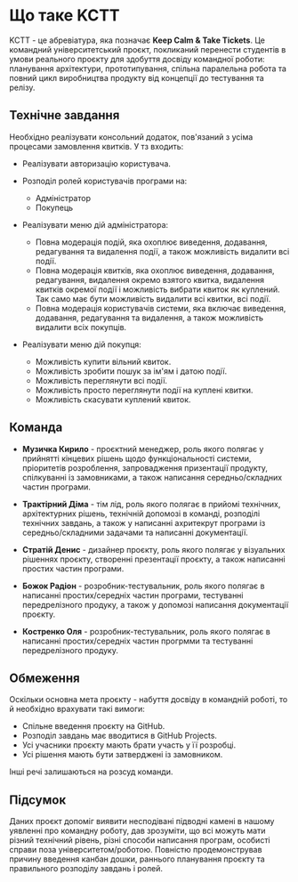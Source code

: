# Що таке KCTT

KCTT - це абревіатура, яка позначає **Keep Calm & Take Tickets**. Це командний університетський проєкт, покликаний перенести студентів в умови реального проєкту для здобуття досвіду командної роботи: планування архітектури, прототипування, спільна паралельна робота та повний цикл виробництва продукту від концепції до тестування та релізу.

## Технічне завдання

Необхідно реалізувати консольний додаток, пов'язаний з усіма процесами замовлення квитків. У тз входить:

- Реалізувати авторизацію користувача.

- Розподіл ролей користувачів програми на:

  - Адміністратор
  - Покупець

- Реалізувати меню дій адміністратора:

  - Повна модерація подій, яка охоплює виведення, додавання, редагування та видалення події, а також можливість видалити всі події.
  - Повна модерація квитків, яка охоплює виведення, додавання, редагування, видалення окремо взятого квитка, видалення квитків окремої події і можливість вибрати квиток як куплений. Так само має бути можливість видалити всі квитки, всі події.
  - Повна модерація користувачів системи, яка включає виведення, додавання, редагування та видалення, а також можливість видалити всіх покупців.

- Реалізувати меню дій покупця:

  - Можливість купити вільний квиток.
  - Можливість зробити пошук за ім'ям і датою події.
  - Можливість переглянути всі події.
  - Можливість просто переглянути події на куплені квитки.
  - Можливість скасувати куплений квиток.

## Команда

- **Музичка Кирило** - проєктний менеджер, роль якого полягає у прийнятті кінцевих рішень щодо функціональності системи, пріоритетів розроблення, запровадження призентації продукту, спілкуванні із замовниками, а також написання середньо/складних частин програми.

- **Трактірний Діма** - тім лід, роль якого полягає в прийомі технічних, архітектурних рішень, технічній допомозі в команді, розподілі технічних завдань, а також у написанні ахритекрут програми із середньо/складними задачами та написанні документації.

- **Стратій Денис** - дизайнер проєкту, роль якого полягає у візуальних рішеннях проєкту, створенні презентації проєкту, а також написанні простих частин програми.

- **Божок Радіон** - розробник-тестувальник, роль якого полягає в написанні простих/середніх частин програми, тестуванні передрелізного продуку, а також у допомозі написання документації проєкту.

- **Костренко Оля** - розробник-тестувальник, роль якого полягає в написанні простих/середніх частин прогрмми та тестуванні передрелізного продуку.

## Обмеження

Оскільки основна мета проєкту - набуття досвіду в командній роботі, то й необхідно врахувати такі вимоги:

- Спільне введення проєкту на GitHub.
- Розподіл завдань має вводитися в GitHub Projects.
- Усі учасники проєкту мають брати участь у її розробці.
- Усі рішення мають бути затверджені із замовником.

Інші речі залишаються на розсуд команди.

## Підсумок

Даних проєкт допоміг виявити несподівані підводні камені в нашому уявленні про командну роботу, дав зрозуміти, що всі можуть мати різний технічний рівень, різні способи написання програм, особисті справи поза університетом/роботою. Повністю продемонстрував причину введення канбан дошки, раннього планування проєкту та правильного розподілу завдань і ролей.
